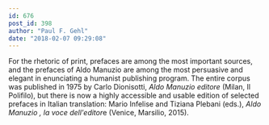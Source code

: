 ```yaml
---
id: 676
post_id: 398
author: "Paul F. Gehl"
date: "2018-02-07 09:29:08"
---
```

For the rhetoric of print, prefaces are among the most important sources, and the prefaces of Aldo Manuzio are among the most persuasive and elegant in enunciating a humanist publishing program. The entire corpus was published in 1975 by Carlo Dionisotti, <em>Aldo Manuzio editore</em> (Milan, Il Polifilo), but there is now a highly accessible and usable edition of selected prefaces in Italian translation: Mario Infelise and Tiziana Plebani (eds.), <em>Aldo Manuzio , la voce dell'editor</em>e (Venice, Marsilio, 2015).
